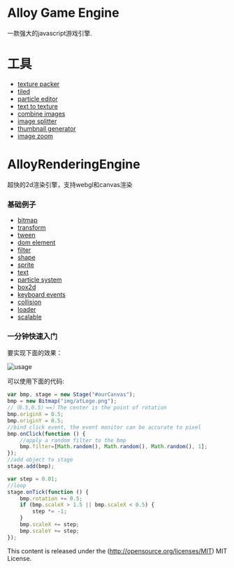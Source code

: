 Alloy Game Engine
=================

一款强大的javascript游戏引擎.

工具
=================
* [texture packer](https://www.codeandweb.com/texturepacker)
* [tiled](http://www.mapeditor.org/)
* [particle editor](http://alloyteam.github.io/ParticleEditor/)
* [text to texture](http://alloyteam.github.io/AlloyRenderingEngine/example/glTxt.html)
* [combine images](http://kmdjs.github.io/combineimages/)
* [image splitter](http://kmdjs.github.io/imagesplitter/)
* [thumbnail generator](http://kmdjs.github.io/thumbnailgenerator/)
* [image zoom](http://kmdjs.github.io/zoom/)


AlloyRenderingEngine
=================
超快的2d渲染引擎，支持webgl和canvas渲染

### 基础例子
* [bitmap](http://alloyteam.github.io/AlloyGameEngine/example/bitmap.html) 
* [transform](http://alloyteam.github.io/AlloyGameEngine/example/transform.html) 
* [tween](http://alloyteam.github.io/AlloyGameEngine/example/tween.html) 
* [dom element](http://alloyteam.github.io/AlloyGameEngine/example/domelement.html) 
* [filter](http://alloyteam.github.io/AlloyGameEngine/example/filter.html) 
* [shape](http://alloyteam.github.io/AlloyGameEngine/example/shape.html) 
* [sprite](http://alloyteam.github.io/AlloyGameEngine/example/sprite.html) 
* [text](http://alloyteam.github.io/AlloyGameEngine/example/txt.html) 
* [particle system](http://alloyteam.github.io/AlloyGameEngine/example/particlesystem.html) 
* [box2d](http://alloyteam.github.io/AlloyGameEngine/example/box2d.html) 
* [keyboard events](http://alloyteam.github.io/AlloyGameEngine/example/keyboardevents.html) 
* [collision](http://alloyteam.github.io/AlloyGameEngine/example/collision.html) 
* [loader](http://alloyteam.github.io/AlloyGameEngine/example/loader/loader.html) 
* [scalable](http://alloyteam.github.io/AlloyGameEngine/example/scalable.html)


### 一分钟快速入门
要实现下面的效果：

![usage](https://raw.githubusercontent.com/AlloyTeam/AlloyGameEngine/master/asset/img/usage2.gif)

可以使用下面的代码:

```javascript
var bmp, stage = new Stage("#ourCanvas");
bmp = new Bitmap("img/atLogo.png");
//（0.5,0.5）==〉The center is the point of rotation
bmp.originX = 0.5;
bmp.originY = 0.5;
//bind click event, the event monitor can be accurate to pixel
bmp.onClick(function () {
    //apply a random filter to the bmp
    bmp.filter=[Math.random(), Math.random(), Math.random(), 1];
});
//add object to stage
stage.add(bmp);

var step = 0.01;
//loop
stage.onTick(function () {
    bmp.rotation += 0.5;
    if (bmp.scaleX > 1.5 || bmp.scaleX < 0.5) {
        step *= -1;
    }
    bmp.scaleX += step;
    bmp.scaleY += step;
});
```


This content is released under the (http://opensource.org/licenses/MIT) MIT License.
